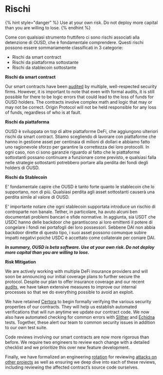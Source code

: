 # Rischi

{% hint style="danger" %}
Use at your own risk. Do not deploy more capital than you are willing to lose.
{% endhint %}

Come con qualsiasi strumento fruttifero ci sono rischi associati alla detenzione di OUSD, che è fondamentale comprendere. Questi rischi possono essere sommariamente classificati in 3 categorie:

* Rischi da smart contract
* Rischi da piattaforma sottostante
* Rischi da stablecoin sottostante

**Rischi da smart contract**

Our smart contracts have been [audited](audits.md) by multiple, well-respected security firms. However, it is important to note that even with formal audits, it is still possible for there to be logic errors that could lead to the loss of funds for OUSD holders. The contracts involve complex math and logic that may or may not be correct. Origin Protocol will not be held responsible for any loss of funds, regardless of who is at fault.

**Rischi da piattaforma**

OUSD è sviluppata on top di altre piattaforme DeFi, che aggiungono ulteriori rischi da smart contract. Stiamo scegliendo di lavorare con piattaforme che hanno in gestione asset per centinaia di milioni di dollari e abbiamo fatto uno ragionevole sforzo per garantire la correttezza dei loro protocolli. In ogni caso, non ci sono garanzie riguardo al fatto che le piattaforme sottostanti possano continuare a funzionare come previsto, e qualsiasi falla nelle strategie sottostanti potrebbero portare alla perdita dei fondi degli holders di OUSD.

**Rischi da Stablecoin**

E' fondamentale capire che OUSD è tanto forte quanto le stablecoin che lo supportano, non di più. Qualsiasi perdita agli asset sottostanti causerà una perdita simile al valore di OUSD.

E' importante notare che ogni stablecoin supportata introduce un rischio di controparte non banale. Tether, in particolare, ha avuto alcuni ben documentati problemi bancari e sfide normative. In aggiunta, sia USDT che USDC hanno delle backdoor che garantiscono ai loro emittenti il potere di congelare i fondi nei portafogli dei loro possessori. Sebbene DAI non abbia backdoor dirette di questo tipo, i suoi asset possono comunque subire impatti negativi poiché USDC è accettato come collaterale per coniare DAI.

_**In summary, OUSD is beta software. Use at your own risk. Do not deploy more capital than you are willing to lose.**_

**Risk Mitigation**

We are actively working with multiple DeFi insurance providers and will soon be announcing our initial coverage plans to further secure the protocol. Despite our plan to offer insurance coverage and our recent [audits](audits.md), we have taken extensive measures to improve our internal processes so that we do everything possible to avoid an exploit.

We have retained [Certora](https://www.certora.com/) to begin formally verifying the various security properties of our contracts. They will help us establish automated verifications that will run anytime we update our contract code. We now also have automated checking for common errors with [Slither](https://github.com/crytic/slither) and [Echidna](https://github.com/crytic/echidna) tests. Together, these alert our team to common security issues in addition to our own test suite.

Code reviews involving our smart contracts are now more rigorous than before. We require two engineers to review each change with a detailed checklist and we prioritize this over new feature development.

Finally, we have formalized an engineering [rotation](https://github.com/OriginProtocol/security/blob/master/incidents/ROTATION.md) for reviewing [attacks on other projects](https://github.com/OriginProtocol/security/tree/master/incidents) as well as ensuring we deep dive into each of these reviews, including reviewing the affected contract’s source code ourselves.







